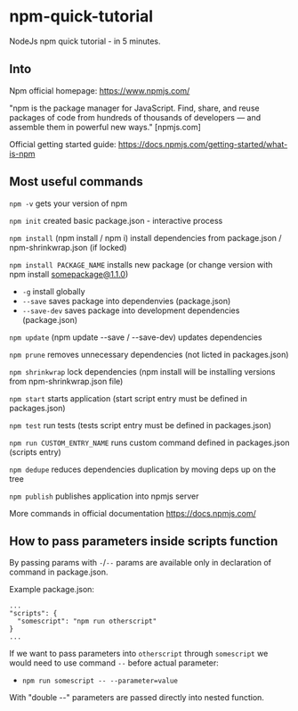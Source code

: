 # npm-quick-tutorial
NodeJs npm quick tutorial - in 5 minutes.

## Into
Npm official homepage: https://www.npmjs.com/

"npm is the package manager for JavaScript. Find, share, and reuse packages of code from hundreds of thousands of developers — and assemble them in powerful new ways." [npmjs.com]

Official getting started guide: https://docs.npmjs.com/getting-started/what-is-npm

## Most useful commands

`npm -v` gets your version of npm

`npm init` created basic package.json - interactive process

`npm install` (npm install / npm i) install dependencies from package.json / npm-shrinkwrap.json (if locked)

`npm install PACKAGE_NAME` installs new package (or change version with npm install somepackage@1.1.0)
* `-g` install globally
* `--save` saves package into dependenvies (package.json)
* `--save-dev`  saves package into development dependencies (package.json)

`npm update` (npm update --save / --save-dev) updates dependencies

`npm prune` removes unnecessary dependencies (not licted in packages.json)

`npm shrinkwrap` lock dependencies (npm install will be installing versions from npm-shrinkwrap.json file)

`npm start` starts application (start script entry must be defined in packages.json)

`npm test` run tests (tests script entry must be defined in packages.json)

`npm run CUSTOM_ENTRY_NAME` runs custom command defined in packages.json (scripts entry)

`npm dedupe` reduces dependencies duplication by moving deps up on the tree

`npm publish` publishes application into npmjs server

More commands in official documentation https://docs.npmjs.com/

## How to pass parameters inside scripts function

By passing params with `-`/`--` params are available only in declaration of command in package.json.

Example package.json:
```
...
"scripts": {
  "somescript": "npm run otherscript"
}
...
```

If we want to pass parameters into `otherscript` through `somescript` we would need to use command `--` before actual parameter:

* `npm run somescript -- --parameter=value`

With "double --" parameters are passed directly into nested function.

